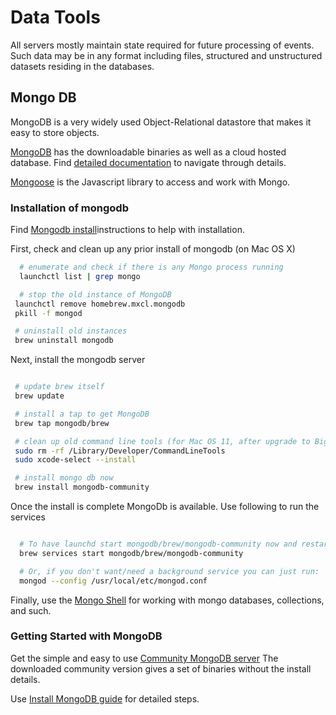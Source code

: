 # Data Tools
All servers mostly maintain state required for future processing of events.
Such data may be in any format including files, structured and unstructured datasets
residing in the databases.


## Mongo DB
MongoDB is a very widely used Object-Relational datastore that makes it easy to store objects.

[MongoDB](https://mongodb.org) has the downloadable binaries as well as a cloud hosted database.
Find [detailed documentation](http://docs.mongodb.org/manual/) to navigate through details.

[Mongoose](http://mongoosejs.com/) is the Javascript library to access and work with Mongo.

### Installation of mongodb
Find [Mongodb install](http://docs.mongodb.org/manual/installation/)instructions to help with installation.


First, check and clean up any prior install of mongodb (on Mac OS X)

```bash
  # enumerate and check if there is any Mongo process running
  launchctl list | grep mongo

  # stop the old instance of MongoDB
 launchctl remove homebrew.mxcl.mongodb
 pkill -f mongod

 # uninstall old instances
 brew uninstall mongodb

```

Next, install the mongodb server
```bash

 # update brew itself
 brew update

 # install a tap to get MongoDB
 brew tap mongodb/brew

 # clean up old command line tools (for Mac OS 11, after upgrade to Big Sur)
 sudo rm -rf /Library/Developer/CommandLineTools
 sudo xcode-select --install

 # install mongo db now
 brew install mongodb-community
```

Once the install is complete MongoDb is available. Use following to run the services

```bash

  # To have launchd start mongodb/brew/mongodb-community now and restart at login:
  brew services start mongodb/brew/mongodb-community

  # Or, if you don't want/need a background service you can just run:
  mongod --config /usr/local/etc/mongod.conf

```

Finally, use the [Mongo Shell](http://docs.mongodb.org/manual/mongo/) for working with mongo databases, collections, and such.


### Getting Started with MongoDB

Get the simple and easy to use [Community MongoDB server](https://www.mongodb.com/try/download/community)
The downloaded community version gives a set of binaries without the install details.

Use [Install MongoDB guide](https://treehouse.github.io/installation-guides/mac/mongo-mac.html) for detailed steps.
